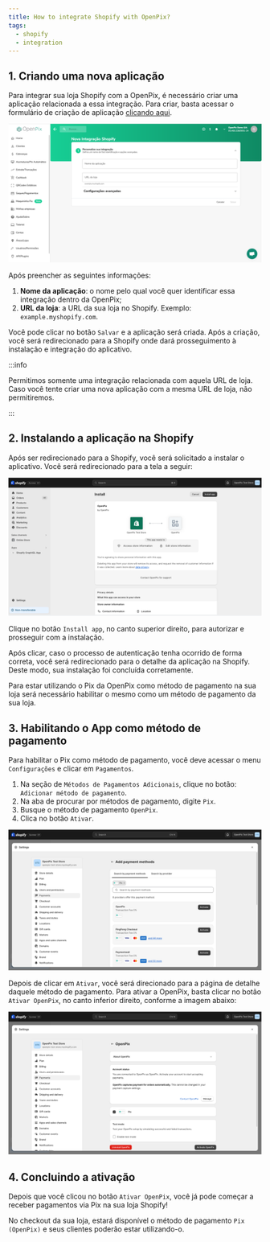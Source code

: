 ```yaml
---
title: How to integrate Shopify with OpenPix?
tags:
  - shopify
  - integration
---
```


## 1. Criando uma nova aplicação

Para integrar sua loja Shopify com a OpenPix, é necessário criar uma aplicação relacionada a essa integração.
Para criar, basta acessar o formulário de criação de aplicação [clicando aqui](https://app.openpix.com/home/applications/shopify/add).

![Shopify integration form](./__assets__/shopify-integration-form.png)

Após preencher as seguintes informações:

1. **Nome da aplicação**: o nome pelo qual você quer identificar essa integração dentro da OpenPix;
2. **URL da loja**: a URL da sua loja no Shopify. Exemplo: `example.myshopify.com`.

Você pode clicar no botão `Salvar` e a aplicação será criada. Após a criação, você será redirecionado para a
Shopify onde dará prosseguimento à instalação e integração do aplicativo.

:::info

Permitimos somente uma integração relacionada com aquela URL de loja. Caso você tente criar uma nova aplicação
com a mesma URL de loja, não permitiremos.

:::

## 2. Instalando a aplicação na Shopify

Após ser redirecionado para a Shopify, você será solicitado a instalar o aplicativo. Você será redirecionado
para a tela a seguir:

![Tela de instalação do App da OpenPix na Shopify](./__assets__/shopify-installation-app-screen.png)

Clique no botão `Install app`, no canto superior direito, para autorizar e prosseguir com a instalação.

Após clicar, caso o processo de autenticação tenha ocorrido de forma correta, você será redirecionado para o detalhe
da aplicação na Shopify. Deste modo, sua instalação foi concluída corretamente.

Para estar utilizando o Pix da OpenPix como método de pagamento na sua loja será necessário habilitar o mesmo como
um método de pagamento da sua loja.

## 3. Habilitando o App como método de pagamento

Para habilitar o Pix como método de pagamento, você deve acessar o menu `Configurações` e clicar em `Pagamentos`.

1. Na seção de `Métodos de Pagamentos Adicionais`,  clique no botão: `Adicionar método de pagamento`.
2. Na aba de procurar por métodos de pagamento, digite `Pix`.
3. Busque o método de pagamento `OpenPix`.
4. Clica no botão `Ativar`.

![Ativando o método de pagamento da OpenPix na Shopify](./__assets__/shopify-add-payment-method.png)

Depois de clicar em `Ativar`, você será direcionado para a página de detalhe daquele método de pagamento. Para ativar
a OpenPix, basta clicar no botão `Ativar OpenPix`, no canto inferior direito, conforme a imagem abaixo:

![Alt text](./__assets__/shopify-activate-openpix-payment-method.png)

## 4. Concluindo a ativação

Depois que você clicou no botão `Ativar OpenPix`, você já pode começar a receber pagamentos via Pix na sua loja Shopify!

No checkout da sua loja, estará disponível o método de pagamento `Pix (OpenPix)` e seus clientes poderão estar utilizando-o.
